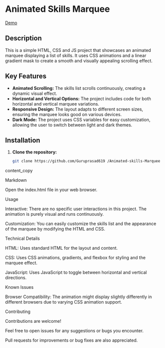 

# Animated Skills Marquee

[Demo](https://guruprasad619.github.io/Animated-skills-Marquee/)

## Description

This is a simple HTML, CSS and JS project that showcases an animated marquee displaying a list of skills. It uses CSS animations and a linear gradient mask to create a smooth and visually appealing scrolling effect.

## Key Features

* **Animated Scrolling:**  The skills list scrolls continuously, creating a dynamic visual effect.
* **Horizontal and Vertical Options:** The project includes code for both horizontal and vertical marquee variations.
* **Responsive Design:** The layout adapts to different screen sizes, ensuring the marquee looks good on various devices.
* **Dark Mode:** The project uses CSS variables for easy customization, allowing the user to switch between light and dark themes.

## Installation

1. **Clone the repository:**
   ```bash
   git clone https://github.com/Guruprasad619 /Animated-skills-Marquee.git
content_copy

Markdown

Open the index.html file in your web browser.

Usage

Interactive: There are no specific user interactions in this project. The animation is purely visual and runs continuously.

Customization: You can easily customize the skills list and the appearance of the marquee by modifying the HTML and CSS.

Technical Details

HTML: Uses standard HTML for the layout and content.

CSS: Uses CSS animations, gradients, and flexbox for styling and the marquee effect.

JavaScript: Uses JavaScript to toggle between horizontal and vertical directions.

Known Issues

Browser Compatibility: The animation might display slightly differently in different browsers due to varying CSS animation support.

Contributing

Contributions are welcome!

Feel free to open issues for any suggestions or bugs you encounter.

Pull requests for improvements or bug fixes are also appreciated.



